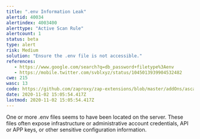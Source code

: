 ```yaml
---
title: ".env Information Leak"
alertid: 40034
alertindex: 4003400
alerttype: "Active Scan Rule"
alertcount: 1
status: beta
type: alert
risk: Medium
solution: "Ensure the .env file is not accessible."
references:
   - https://www.google.com/search?q=db_password+filetype%3Aenv
   - https://mobile.twitter.com/svblxyz/status/1045013939904532482
cwe: 215
wasc: 13
code: https://github.com/zaproxy/zap-extensions/blob/master/addOns/ascanrulesBeta/src/main/java/org/zaproxy/zap/extension/ascanrulesBeta/EnvFileScanRule.java
date: 2020-11-02 15:05:54.417Z
lastmod: 2020-11-02 15:05:54.417Z
---
```

One or more .env files seems to have been located on the server. These files often expose infrastructure or administrative account credentials, API or APP keys, or other sensitive configuration information. 
